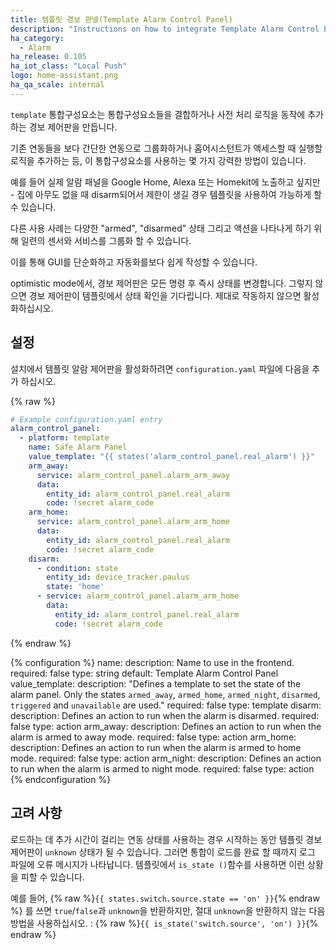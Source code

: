```yaml
---
title: 템플릿 경보 판넬(Template Alarm Control Panel)
description: "Instructions on how to integrate Template Alarm Control Panels into Home Assistant."
ha_category: 
  - Alarm
ha_release: 0.105
ha_iot_class: "Local Push"
logo: home-assistant.png
ha_qa_scale: internal
---
```


`template` 통합구성요소는 통합구성요소들을 결합하거나 사전 처리 로직을 동작에 추가하는 경보 제어판을 만듭니다.

기존 연동들을 보다 간단한 연동으로 그룹화하거나 홈어시스턴트가 액세스할 때 실행할 로직을 추가하는 등, 이 통합구성요소를 사용하는 몇 가지 강력한 방법이 있습니다.

예를 들어 실제 알람 패널을 Google Home, Alexa 또는 Homekit에 노출하고 싶지만 - 집에 아무도 없을 때 disarm되어서 제한이 생길 경우 템플릿을 사용하여 가능하게 할 수 있습니다.

다른 사용 사례는 다양한 "armed", "disarmed" 상태 그리고 액션을 나타나게 하기 위해 일련의 센서와 서비스를 그룹화 할 수 있습니다.

이를 통해 GUI를 단순화하고 자동화를보다 쉽게 ​​작성할 수 있습니다.

optimistic mode에서, 경보 제어판은 모든 명령 후 즉시 상태를 변경합니다. 그렇지 않으면 경보 제어판이 템플릿에서 상태 확인을 기다립니다. 제대로 작동하지 않으면 활성화하십시오.

## 설정

설치에서 템플릿 알람 제어판을 활성화하려면 `configuration.yaml` 파일에 다음을 추가 하십시오.

{% raw %}

```yaml
# Example configuration.yaml entry
alarm_control_panel:
  - platform: template
    name: Safe Alarm Panel
    value_template: "{{ states('alarm_control_panel.real_alarm') }}"
    arm_away:
      service: alarm_control_panel.alarm_arm_away
      data:
        entity_id: alarm_control_panel.real_alarm
        code: !secret alarm_code
    arm_home:
      service: alarm_control_panel.alarm_arm_home
      data:
        entity_id: alarm_control_panel.real_alarm
        code: !secret alarm_code
    disarm:
      - condition: state
        entity_id: device_tracker.paulus
        state: 'home'
      - service: alarm_control_panel.alarm_arm_home
        data:
          entity_id: alarm_control_panel.real_alarm
          code: !secret alarm_code
```

{% endraw %}

{% configuration %}
  name:
    description: Name to use in the frontend.
    required: false
    type: string
    default: Template Alarm Control Panel
  value_template:
    description: "Defines a template to set the state of the alarm panel. Only the states `armed_away`, `armed_home`, `armed_night`, `disarmed`, `triggered` and `unavailable` are used."
    required: false
    type: template
  disarm:
    description: Defines an action to run when the alarm is disarmed.
    required: false
    type: action
  arm_away:
    description: Defines an action to run when the alarm is armed to away mode.
    required: false
    type: action
  arm_home:
    description: Defines an action to run when the alarm is armed to home mode.
    required: false
    type: action
  arm_night:
    description: Defines an action to run when the alarm is armed to night mode.
    required: false
    type: action
{% endconfiguration %}

## 고려 사항

로드하는 데 추가 시간이 걸리는 연동 상태를 사용하는 경우 시작하는 동안 템플릿 경보 제어판이 `unknown` 상태가 될 수 있습니다. 그러면 통합이 로드를 완료 할 때까지 로그 파일에 오류 메시지가 나타납니다. 템플릿에서 `is_state ()`함수를 사용하면 이런 상황을 피할 수 있습니다.

예를 들어, {% raw %}`{{ states.switch.source.state == 'on' }}`{% endraw %} 를 쓰면 `true`/`false`과 `unknown`을 반환하지만, 절대 `unknown`을 반환하지 않는 다음 방법을 사용하십시오. : {% raw %}`{{ is_state('switch.source', 'on') }}`{% endraw %}